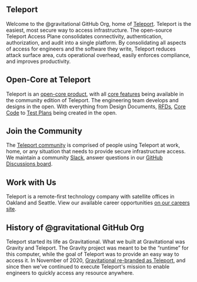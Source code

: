 ## Teleport

Welcome to the @gravitational GitHub Org, home of [Teleport](https://goteleport.com/). Teleport is the easiest, most secure way to access infrastructure. The open-source Teleport Access Plane consolidates connectivity, authentication, authorization, and audit into a single platform. By consolidating all aspects of access for engineers and the software they write, Teleport reduces attack surface area, cuts operational overhead, easily enforces compliance, and improves productivity.

## Open-Core at Teleport
Teleport is an [open-core product](https://en.wikipedia.org/wiki/Open-core_model), with all [core features](https://goteleport.com/features/) being available in the community edition of Teleport. The engineering team develops and designs in the open. With everything from Design Documents, [RFDs](https://github.com/gravitational/teleport/tree/master/rfd), [Core Code](https://github.com/gravitational/teleport/) to [Test Plans](https://github.com/gravitational/teleport/issues?q=is%3Aclosed+Test+Plan) being created in the open. 

## Join the Community
The [Teleport community](https://goteleport.com/community/) is comprised of people using Teleport at work, home, or any situation that needs to provide secure infrastructure access. We maintain a community [Slack](https://goteleport.com/slack/), answer questions in our [GitHub Discussions board](https://github.com/gravitational/teleport/discussions). 

## Work with Us 
Teleport is a remote-first technology company with satellite offices in Oakland and Seattle. View our available career opportunities [on our careers site](https://goteleport.com/careers/).

## History of @gravitational GitHub Org
Teleport started its life as Gravitational. What we built at Gravitational was Gravity and Teleport. The Gravity project was meant to be the “runtime” for this computer, while the goal of Teleport was to provide an easy way to access it. In November of 2020, [Gravitational re-branded as Teleport](https://goteleport.com/blog/gravitational-is-teleport/), and since then we've continued to execute Teleport's mission to enable engineers to quickly access any resource anywhere.